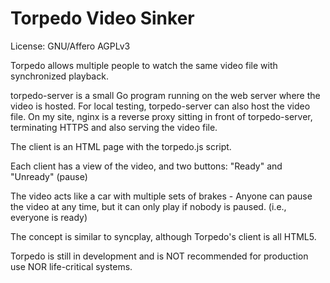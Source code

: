 # Torpedo Video Sinker

License: GNU/Affero AGPLv3

Torpedo allows multiple people to watch the same video file with synchronized playback.

torpedo-server is a small Go program running on the web server where the video is hosted.
For local testing, torpedo-server can also host the video file.
On my site, nginx is a reverse proxy sitting in front of torpedo-server, terminating HTTPS
and also serving the video file.

The client is an HTML page with the torpedo.js script.

Each client has a view of the video, and two buttons: "Ready" and "Unready" (pause)

The video acts like a car with multiple sets of brakes - Anyone can pause the video at any
time, but it can only play if nobody is paused. (i.e., everyone is ready)

The concept is similar to syncplay, although Torpedo's client is all HTML5.

Torpedo is still in development and is NOT recommended for production use NOR life-critical systems.
